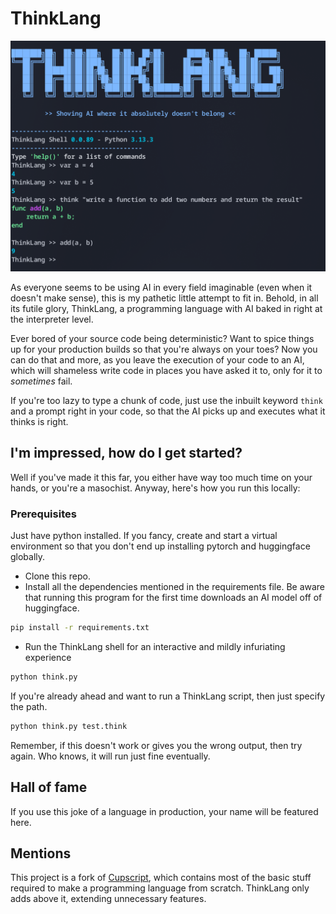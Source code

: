 # ThinkLang

![ThinkLang intro](assets/thinklang-intro.png)

As everyone seems to be using AI in every field imaginable (even when it doesn't make sense), this is my pathetic little attempt to fit in. Behold, in all its futile glory, ThinkLang, a programming language with AI baked in right at the interpreter level.

Ever bored of your source code being deterministic? Want to spice things up for your production builds so that you're always on your toes? Now you can do that and more, as you leave the execution of your code to an AI, which will shameless write code in places you have asked it to, only for it to _sometimes_ fail.

If you're too lazy to type a chunk of code, just use the inbuilt keyword `think` and a prompt right in your code, so that the AI picks up and executes what it thinks is right.

## I'm impressed, how do I get started?

Well if you've made it this far, you either have way too much time on your hands, or you're a masochist. Anyway, here's how you run this locally:

### Prerequisites
Just have python installed. If you fancy, create and start a virtual environment so that you don't end up installing pytorch and huggingface globally.

- Clone this repo.
- Install all the dependencies mentioned in the requirements file. Be aware that running this program for the first time downloads an AI model off of huggingface.
```bash
pip install -r requirements.txt
```
- Run the ThinkLang shell for an interactive and mildly infuriating experience
```bash
python think.py
``` 
If you're already ahead and want to run a ThinkLang script, then just specify the path.
```bash
python think.py test.think
```

Remember, if this doesn't work or gives you the wrong output, then try again. Who knows, it will run just fine eventually.

## Hall of fame
If you use this joke of a language in production, your name will be featured here.

## Mentions
This project is a fork of [Cupscript](https://github.com/Fus3n/cupscript), which contains most of the basic stuff required to make a programming language from scratch. ThinkLang only adds above it, extending unnecessary features.
